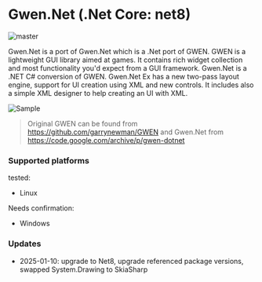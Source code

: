 # Gwen.Net (.Net Core: net8)

![master](https://github.com/Geinome/Gwen.Net/workflows/.NET%20Core/badge.svg?branch=master)

Gwen.Net is a port of Gwen.Net which is a .Net port of GWEN. GWEN is a lightweight GUI library aimed at games. It contains rich widget collection and most functionality you'd expect from a GUI framework. Gwen.Net is a .NET C# conversion of GWEN. Gwen.Net Ex has
a new two-pass layout engine, support for UI creation using XML and new controls. It includes also a simple XML designer to help creating an UI with XML.

![Sample](https://github.com/Geinome/Gwen.CS/blob/master/imgs/Demo.png)

> Original GWEN can be found from https://github.com/garrynewman/GWEN and Gwen.Net from https://code.google.com/archive/p/gwen-dotnet

### Supported platforms

tested:
- Linux

Needs confirmation:
- Windows

### Updates

- 2025-01-10: upgrade to Net8, upgrade referenced package versions, swapped System.Drawing to SkiaSharp 